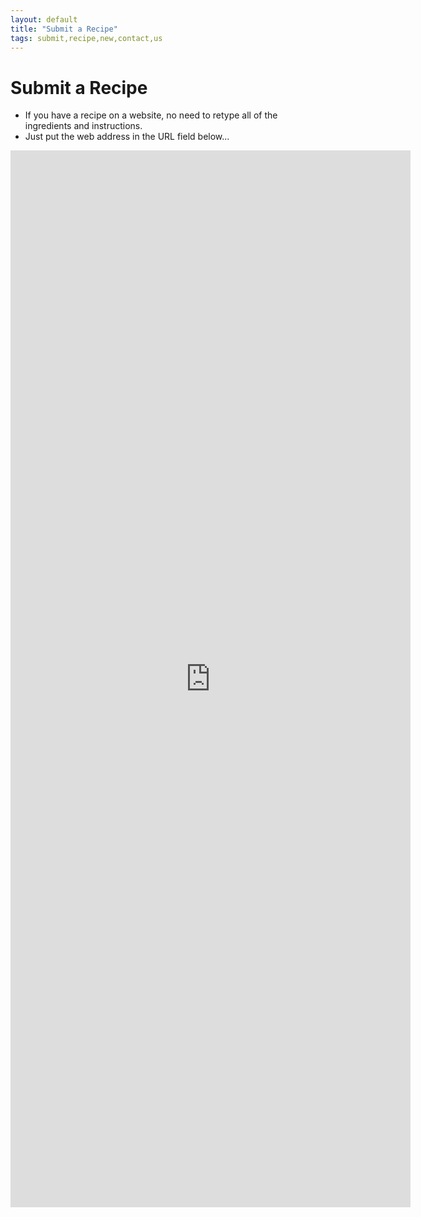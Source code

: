 ```yaml
---
layout: default
title: "Submit a Recipe"
tags: submit,recipe,new,contact,us
---
```

# Submit a Recipe
* If you have a recipe on a website, no need to retype all of the ingredients and instructions.
* Just put the web address in the URL field below...

<iframe src="https://docs.google.com/forms/d/e/1FAIpQLSebVIwzMtRmgaWPJiA4h4avtNdTENUROkPYR_iheGH6Z_Y1Jg/viewform?embedded=true" width="640" height="1691" frameborder="0" marginheight="0" marginwidth="0">Loading...</iframe>
